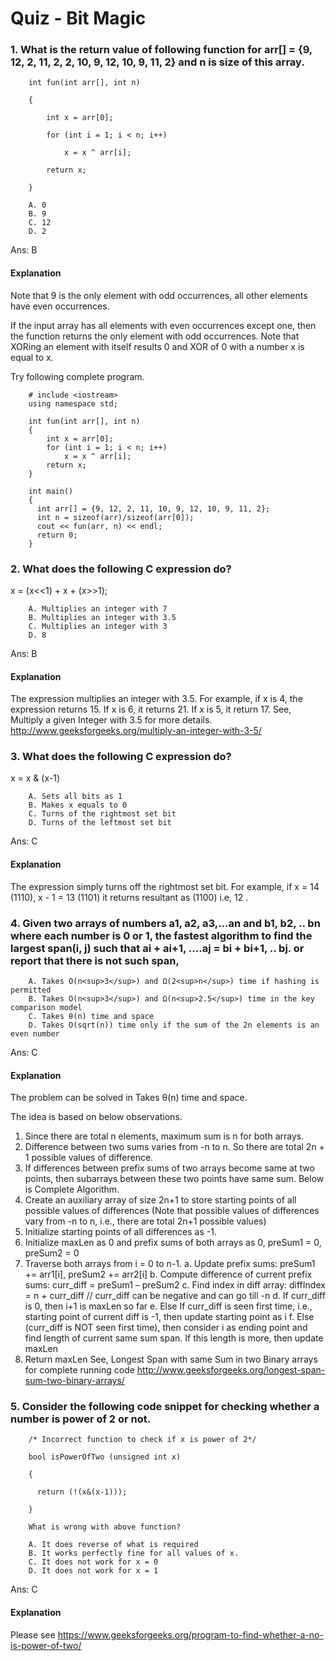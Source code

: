 Quiz - Bit Magic
==============================

### 1. What is the return value of following function for arr[] = {9, 12, 2, 11, 2, 2, 10, 9, 12, 10, 9, 11, 2} and n is size of this array.

```
    int fun(int arr[], int n)

    {

        int x = arr[0];

        for (int i = 1; i < n; i++)

            x = x ^ arr[i];

        return x;

    }
```
        A. 0
        B. 9
        C. 12
        D. 2

Ans: B
#### Explanation
Note that 9 is the only element with odd occurrences, all other elements have even occurrences.

If the input array has all elements with even occurrences except one, then the function returns the only element with odd occurrences. Note that XORing an element with itself results 0 and XOR of 0 with a number x is equal to x.

Try following complete program.
``` 
    # include <iostream>
    using namespace std;
    
    int fun(int arr[], int n)
    {
        int x = arr[0];
        for (int i = 1; i < n; i++)
            x = x ^ arr[i];
        return x;
    }

    int main()
    {
      int arr[] = {9, 12, 2, 11, 10, 9, 12, 10, 9, 11, 2};
      int n = sizeof(arr)/sizeof(arr[0]);
      cout << fun(arr, n) << endl;
      return 0;
    }
``` 


### 2. What does the following C expression do?

x = (x<<1) + x + (x>>1);

        A. Multiplies an integer with 7
        B. Multiplies an integer with 3.5
        C. Multiplies an integer with 3
        D. 8

Ans: B
#### Explanation
The expression multiplies an integer with 3.5. 
For example, if x is 4, the expression returns 15. If x is 6, it returns 21. If x is 5, it return 17. 
See, Multiply a given Integer with 3.5 for more details.
  http://www.geeksforgeeks.org/multiply-an-integer-with-3-5/


### 3. What does the following C expression do?

x = x & (x-1) 

        A. Sets all bits as 1
        B. Makes x equals to 0
        C. Turns of the rightmost set bit
        D. Turns of the leftmost set bit

Ans: C
#### Explanation
The expression simply turns off the rightmost set bit. For example, if x = 14 (1110), x - 1 = 13 (1101) it returns resultant as (1100) i.e, 12 .


### 4. Given two arrays of numbers a1, a2, a3,...an and b1, b2, .. bn where each number is 0 or 1, the fastest algorithm to find the largest span(i, j) such that ai + ai+1, ....aj = bi + bi+1, .. bj. or report that there is not such span,

        A. Takes O(n<sup>3</sup>) and Ω(2<sup>n</sup>) time if hashing is permitted
        B. Takes O(n<sup>3</sup>) and Ω(n<sup>2.5</sup>) time in the key comparison model
        C. Takes θ(n) time and space
        D. Takes O(sqrt(n)) time only if the sum of the 2n elements is an even number

Ans: C
#### Explanation
The problem can be solved in  Takes θ(n) time and space.

The idea is based on below observations.
  1. Since there are total n elements, maximum sum is n for both arrays.
  2. Difference between two sums varies from -n to n. So there are total 2n + 1 possible values of difference.
  3. If differences between prefix sums of two arrays become same at two points, then subarrays between these two points have same sum.
Below is Complete Algorithm.
  1. Create an auxiliary array of size 2n+1 to store starting points of all possible values of differences (Note that possible values of differences vary from -n to n, i.e., there are total 2n+1 possible values)
  2. Initialize starting points of all differences as -1.
  3. Initialize maxLen as 0 and prefix sums of both arrays as 0, preSum1 = 0, preSum2 = 0
  4. Traverse both arrays from i = 0 to n-1.
a. Update prefix sums: preSum1 += arr1[i], preSum2 += arr2[i]
b. Compute difference of current prefix sums: curr_diff = preSum1 – preSum2
c. Find index in diff array: diffIndex = n + curr_diff // curr_diff can be negative and can go till -n
d. If curr_diff is 0, then i+1 is maxLen so far
e. Else If curr_diff is seen first time, i.e., starting point of current diff is -1, then update starting point as i
f. Else (curr_diff is NOT seen first time), then consider i as ending point and find length of current same sum span. If this length is more, then update maxLen
  5. Return maxLen
See, Longest Span with same Sum in two Binary arrays for complete running code
http://www.geeksforgeeks.org/longest-span-sum-two-binary-arrays/


### 5. Consider the following code snippet for checking whether a number is power of 2 or not.

``` 
    /* Incorrect function to check if x is power of 2*/

    bool isPowerOfTwo (unsigned int x) 

    { 

      return (!(x&(x-1))); 

    }
``` 

        What is wrong with above function?

        A. It does reverse of what is required
        B. It works perfectly fine for all values of x.
        C. It does not work for x = 0
        D. It does not work for x = 1

Ans: C
#### Explanation
Please see https://www.geeksforgeeks.org/program-to-find-whether-a-no-is-power-of-two/
